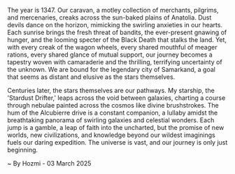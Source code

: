 
The year is 1347.  Our caravan, a motley collection of merchants, pilgrims, and mercenaries, creaks across the sun-baked plains of Anatolia.  Dust devils dance on the horizon, mimicking the swirling anxieties in our hearts.  Each sunrise brings the fresh threat of bandits, the ever-present gnawing of hunger, and the looming specter of the Black Death that stalks the land.  Yet, with every creak of the wagon wheels, every shared mouthful of meager rations, every shared glance of mutual support, our journey becomes a tapestry woven with camaraderie and the thrilling, terrifying uncertainty of the unknown.  We are bound for the legendary city of Samarkand, a goal that seems as distant and elusive as the stars themselves.

Centuries later, the stars themselves are our pathways.  My starship, the 'Stardust Drifter,' leaps across the void between galaxies, charting a course through nebulae painted across the cosmos like divine brushstrokes.  The hum of the Alcubierre drive is a constant companion, a lullaby amidst the breathtaking panorama of swirling galaxies and celestial wonders.  Each jump is a gamble, a leap of faith into the uncharted, but the promise of new worlds, new civilizations, and knowledge beyond our wildest imaginings fuels our daring expedition.  The universe is vast, and our journey is only just beginning.

~ By Hozmi - 03 March 2025
